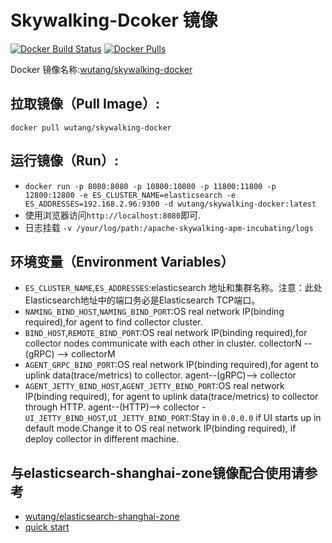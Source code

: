 # Skywalking-Dcoker 镜像

[![Docker Build Status](https://img.shields.io/docker/build/wutang/skywalking-docker.svg)](https://hub.docker.com/r/wutang/skywalking-docker/)
[![Docker Pulls](https://img.shields.io/docker/pulls/wutang/skywalking-docker.svg)](https://hub.docker.com/r/wutang/skywalking-docker/)


Docker 镜像名称:[wutang/skywalking-docker](https://hub.docker.com/r/wutang/skywalking-docker/)

## 拉取镜像（Pull Image）:
```docker pull wutang/skywalking-docker```

## 运行镜像（Run）:
- ```docker run -p 8080:8080 -p 10800:10800 -p 11800:11800 -p 12800:12800 -e ES_CLUSTER_NAME=elasticsearch -e ES_ADDRESSES=192.168.2.96:9300 -d wutang/skywalking-docker:latest```
- 使用浏览器访问```http://localhost:8080```即可.
- 日志挂载 ```-v /your/log/path:/apache-skywalking-apm-incubating/logs```

## 环境变量（Environment Variables）
- ```ES_CLUSTER_NAME```,```ES_ADDRESSES```:elasticsearch 地址和集群名称。注意：此处Elasticsearch地址中的端口务必是Elasticsearch TCP端口。
- ```NAMING_BIND_HOST```,```NAMING_BIND_PORT```:OS real network IP(binding required),for agent to find collector cluster.
- ```BIND_HOST```,```REMOTE_BIND_PORT```:OS real network IP(binding required),for collector nodes communicate with each other in cluster. collectorN --(gRPC) --> collectorM
- ```AGENT_GRPC_BIND_PORT```:OS real network IP(binding required),for agent to uplink data(trace/metrics) to collector. agent--(gRPC)--> collector
- ```AGENT_JETTY_BIND_HOST```,```AGENT_JETTY_BIND_PORT```:OS real network IP(binding required), for agent to uplink data(trace/metrics) to collector through HTTP. agent--(HTTP)--> collector
-```UI_JETTY_BIND_HOST```,```UI_JETTY_BIND_PORT```:Stay in `0.0.0.0` if UI starts up in default mode.Change it to OS real network IP(binding required), if deploy collector in different machine.



## 与elasticsearch-shanghai-zone镜像配合使用请参考
- [wutang/elasticsearch-shanghai-zone](https://hub.docker.com/r/wutang/elasticsearch-shanghai-zone/)
- [quick start](../5.x/quick-start/README.md)


